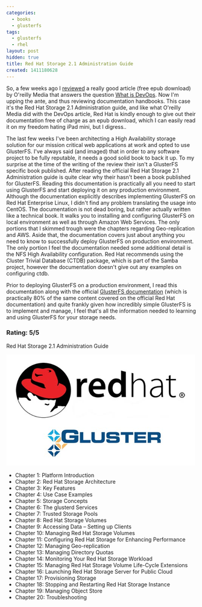 ```yaml
---
categories:
  - books
  - glusterfs
tags:
  - glusterfs
  - rhel
layout: post
hidden: true
title: Red Hat Storage 2.1 Administration Guide
created: 1411180628
---
```


So, a few weeks ago I <a href="https://www.rubysecurity.org/what_is_devops" target="_blank">reviewed</a> a really good article (free epub download) by O'reilly Media that answers the question <a href="http://shop.oreilly.com/product/0636920026822.do" target="_blank">What is DevOps</a>. Now I'm upping the ante, and thus reviewing documentation handbooks. This case it's the Red Hat Storage 2.1 Administration guide, and like what O'reilly Media did with the DevOps article, Red Hat is kindly enough to give out their documentation free of charge as an epub download, which I can easily read it on my freedom hating iPad mini, but I digress..

The last few weeks I've been architecting a High Availability storage solution for our mission critical web applications at work and opted to use GlusterFS. I've always said (and imaged) that in order to any software project to be fully reputable, it needs a good solid book to back it up. To my surprise at the time of the writing of the review their isn't a GlusterFS specific book published. After reading the official Red Hat Storage 2.1 Administration guide is quite clear why their hasn't been a book published for GlusterFS. Reading this documentation is practically all you need to start using GlusterFS and start deploying it on any production environment. Although the documentation explicitly describes implementing GlusterFS on Red Hat Enterprise Linux, I didn't find any problem translating the usage into CentOS. The documentation is not dead boring, but rather actually written like a technical book.  It walks you to installing and configuring GlusterFS on local environment as well as through Amazon Web Services. The only portions that I skimmed trough were the chapters regarding Geo-replication and AWS. Aside that, the documentation covers just about anything you need to know to successfully deploy GlusterFS on production environment. The only portion I feel the documentation needed some additional detail is the NFS High Availability configuration. Red Hat recommends using the Cluster Trivial Database (CTDB) package, which is part of the Samba project, however the documentation doesn't give out any examples on configuring ctdb.   

Prior to deploying GlusterFS on a production  environment, I read this documentation along with the official <a href="http://www.gluster.org/wp-content/uploads/2012/05/Gluster_File_System-3.3.0-Administration_Guide-en-US.pdf" target="_blank">GlusterFS documentation</a> (which is practically 80% of the same content covered on the official Red Hat documentation) and quite frankly given how incredibly simple GlusterFS is to implement and manage, I feel that's all the information needed to learning and using GlusterFS for your storage needs. 

### Rating: 5/5

Red Hat Storage 2.1 Administration Guide

<a href="https://access.redhat.com/documentation/en-US/Red_Hat_Storage/" target="_blank"><img src="/assets/books/redhat-storage.jpg"></a>

* Chapter 1: Platform Introduction
* Chapter 2: Red Hat Storage Architecture
* Chapter 3: Key Features
* Chapter 4: Use Case Examples
* Chapter 5: Storage Concepts
* Chapter 6: The glusterd Services
* Chapter 7: Trusted Storage Pools
* Chapter 8: Red Hat Storage Volumes
* Chapter 9: Accessing Data – Setting up Clients
* Chapter 10: Managing Red Hat Storage Volumes
* Chapter 11: Configuring Red Hat Storage for Enhancing Performance
* Chapter 12: Managing Geo-replication
* Chapter 13: Managing Directory Quotas
* Chapter 14: Monitoring Your Red Hat Storage Workload
* Chapter 15: Managing Red Hat Storage Volume Life-Cycle Extensions
* Chapter 16: Launching Red Hat Storage Server for Public Cloud
* Chapter 17: Provisioning Storage
* Chapter 18: Stopping and Restarting Red Hat Storage Instance
* Chapter 19: Managing Object Store
* Chapter 20: Troubleshooting
